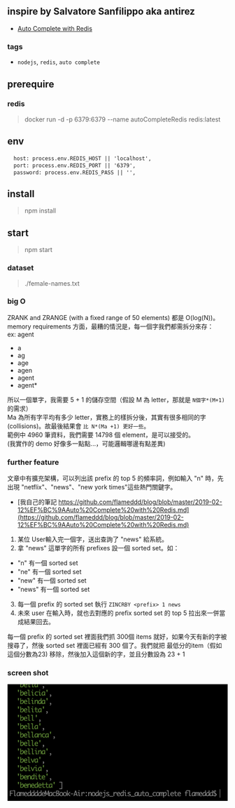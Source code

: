 ## inspire by Salvatore Sanfilippo aka antirez
- [Auto Complete with Redis](http://oldblog.antirez.com/post/autocomplete-with-redis.html)

### tags
 - `nodejs`, `redis`, `auto complete`

## prerequire
### redis
> docker run -d -p 6379:6379 --name autoCompleteRedis redis:latest

## env
```
  host: process.env.REDIS_HOST || 'localhost',
  port: process.env.REDIS_PORT || '6379',
  password: process.env.REDIS_PASS || '',
```

## install
> npm install

## start
> npm start

### dataset
> ./female-names.txt

### big O
 ZRANK and ZRANGE (with a fixed range of 50 elements) 都是 O(log(N))。  
memory requirements 方面，最糟的情況是，每一個字我們都需拆分來存：  
ex: agent
 - a
 - ag
 - age
 - agen
 - agent
 - agent*

所以一個單字，我需要 5 + 1 的儲存空間（假設 M 為 letter，那就是 `N個字*(M+1)` 的需求）  
Ma 為所有字平均有多少 letter，實務上的樣拆分後，其實有很多相同的字(collisions)。故最後結果會 `比 N*(Ma +1) 更好一些`。  
範例中 4960 筆資料，我們需要 14798 個 element，是可以接受的。  
(我實作的 demo 好像多一點點...，可能邏輯哪邊有點差異)

### further feature
文章中有擴充架構，可以列出該 prefix 的 top 5 的頻率詞，例如輸入 "n" 時，先出現 "netflix"、"news"、"new york times"這些熱門關鍵字。

- [我自己的筆記 https://github.com/flameddd/blog/blob/master/2019-02-12%EF%BC%9AAuto%20Complete%20with%20Redis.md](https://github.com/flameddd/blog/blob/master/2019-02-12%EF%BC%9AAuto%20Complete%20with%20Redis.md)

1. 某位 User輸入完一個字，送出查詢了 "news" 給系統。
2. 拿 "news" 這單字的所有 prefixes 設一個 sorted set。如：

- "n" 有一個 sorted set  
- "ne" 有一個 sorted set  
- "new" 有一個 sorted set  
- "news" 有一個 sorted set  
 
3. 每一個 prefix 的 sorted set 執行 `ZINCRBY <prefix> 1 news`
4. 未來 user 在輸入時，就也去對應的 prefix sorted set 的 top 5 拉出來一併當成結果回去。

每一個 prefix 的 sorted set 裡面我們抓 300個 items 就好，如果今天有新的字被搜尋了，然後 sorted set 裡面已經有 300 個了。我們就把 最低分的item（假如這個分數為23) 移除，然後加入這個新的字，並且分數設為 23 + 1

### screen shot
![image info](./result.png)